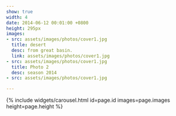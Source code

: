 ```yaml
---
show: true
width: 4
date: 2014-06-12 00:01:00 +0800
height: 295px
images:
- src: assets/images/photos/cover1.jpg
  title: desert
  desc: from great basin.
  link: assets/images/photos/cover1.jpg
- src: assets/images/photos/cover1.jpg
  title: Photo 2
  desc: season 2014
- src: assets/images/photos/cover1.jpg

---
```


{% include widgets/carousel.html id=page.id images=page.images height=page.height %}

